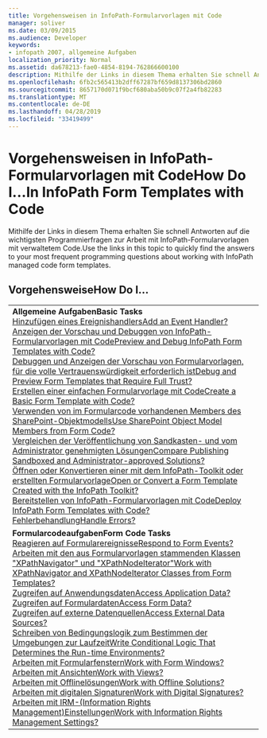 ```yaml
---
title: Vorgehensweisen in InfoPath-Formularvorlagen mit Code
manager: soliver
ms.date: 03/09/2015
ms.audience: Developer
keywords:
- infopath 2007, allgemeine Aufgaben
localization_priority: Normal
ms.assetid: da678213-fae0-4854-8194-762866600100
description: Mithilfe der Links in diesem Thema erhalten Sie schnell Antworten auf die wichtigsten Programmierfragen zur Arbeit mit InfoPath-Formularvorlagen mit verwaltetem Code.
ms.openlocfilehash: 6fb2c565413b2dff67287bf659d8137306bd2860
ms.sourcegitcommit: 8657170d071f9bcf680aba50b9c07f2a4fb82283
ms.translationtype: MT
ms.contentlocale: de-DE
ms.lasthandoff: 04/28/2019
ms.locfileid: "33419499"
---
```

# <a name="how-do-iin-infopath-form-templates-with-code"></a><span data-ttu-id="e25d6-104">Vorgehensweisen in InfoPath-Formularvorlagen mit Code</span><span class="sxs-lookup"><span data-stu-id="e25d6-104">How Do I...In InfoPath Form Templates with Code</span></span>

<span data-ttu-id="e25d6-105">Mithilfe der Links in diesem Thema erhalten Sie schnell Antworten auf die wichtigsten Programmierfragen zur Arbeit mit InfoPath-Formularvorlagen mit verwaltetem Code.</span><span class="sxs-lookup"><span data-stu-id="e25d6-105">Use the links in this topic to quickly find the answers to your most frequent programming questions about working with InfoPath managed code form templates.</span></span>
  
## <a name="how-do-i"></a><span data-ttu-id="e25d6-106">Vorgehensweise</span><span class="sxs-lookup"><span data-stu-id="e25d6-106">How Do I…</span></span>

||
|:-----|
|<span data-ttu-id="e25d6-107">**Allgemeine Aufgaben**</span><span class="sxs-lookup"><span data-stu-id="e25d6-107">**Basic Tasks**</span></span> <br/> [<span data-ttu-id="e25d6-108">Hinzufügen eines Ereignishandlers</span><span class="sxs-lookup"><span data-stu-id="e25d6-108">Add an Event Handler?</span></span>](how-to-add-an-event-handler.md) <br/> [<span data-ttu-id="e25d6-109">Anzeigen der Vorschau und Debuggen von InfoPath-Formularvorlagen mit Code</span><span class="sxs-lookup"><span data-stu-id="e25d6-109">Preview and Debug InfoPath Form Templates with Code?</span></span>](how-to-preview-and-debug-infopath-form-templates-with-code.md) <br/> [<span data-ttu-id="e25d6-110">Debuggen und Anzeigen der Vorschau von Formularvorlagen, für die volle Vertrauenswürdigkeit erforderlich ist</span><span class="sxs-lookup"><span data-stu-id="e25d6-110">Debug and Preview Form Templates that Require Full Trust?</span></span>](how-to-preview-and-debug-form-templates-that-require-full-trust.md) <br/> [<span data-ttu-id="e25d6-111">Erstellen einer einfachen Formularvorlage mit Code</span><span class="sxs-lookup"><span data-stu-id="e25d6-111">Create a Basic Form Template with Code?</span></span>](walkthrough-creating-a-basic-form-template-with-code.md) <br/> [<span data-ttu-id="e25d6-112">Verwenden von im Formularcode vorhandenen Members des SharePoint-Objektmodells</span><span class="sxs-lookup"><span data-stu-id="e25d6-112">Use SharePoint Object Model Members from Form Code?</span></span>](how-to-use-sharepoint-object-model-members.md) <br/> [<span data-ttu-id="e25d6-113">Vergleichen der Veröffentlichung von Sandkasten- und vom Administrator genehmigten Lösungen</span><span class="sxs-lookup"><span data-stu-id="e25d6-113">Compare Publishing Sandboxed and Administrator-approved Solutions?</span></span>](publishing-forms-with-code.md) <br/> [<span data-ttu-id="e25d6-114">Öffnen oder Konvertieren einer mit dem InfoPath-Toolkit oder erstellten Formularvorlage</span><span class="sxs-lookup"><span data-stu-id="e25d6-114">Open or Convert a Form Template Created with the InfoPath Toolkit?</span></span>](how-to-open-or-convert-a-form-template-created-with-the-infopath-toolkit.md) <br/> [<span data-ttu-id="e25d6-115">Bereitstellen von InfoPath-Formularvorlagen mit Code</span><span class="sxs-lookup"><span data-stu-id="e25d6-115">Deploy InfoPath Form Templates with Code?</span></span>](how-to-deploy-infopath-form-templates-with-code.md) <br/> [<span data-ttu-id="e25d6-116">Fehlerbehandlung</span><span class="sxs-lookup"><span data-stu-id="e25d6-116">Handle Errors?</span></span>](how-to-handle-errors.md) <br/> |
|<span data-ttu-id="e25d6-117">**Formularcodeaufgaben**</span><span class="sxs-lookup"><span data-stu-id="e25d6-117">**Form Code Tasks**</span></span> <br/> [<span data-ttu-id="e25d6-118">Reagieren auf Formularereignisse</span><span class="sxs-lookup"><span data-stu-id="e25d6-118">Respond to Form Events?</span></span>](how-to-respond-to-form-events.md) <br/> [<span data-ttu-id="e25d6-119">Arbeiten mit den aus Formularvorlagen stammenden Klassen "XPathNavigator" und "XPathNodeIterator"</span><span class="sxs-lookup"><span data-stu-id="e25d6-119">Work with XPathNavigator and XPathNodeIterator Classes from Form Templates?</span></span>](how-to-work-with-the-xpathnavigator-and-xpathnodeiterator-classes.md) <br/> [<span data-ttu-id="e25d6-120">Zugreifen auf Anwendungsdaten</span><span class="sxs-lookup"><span data-stu-id="e25d6-120">Access Application Data?</span></span>](how-to-access-application-data.md) <br/> [<span data-ttu-id="e25d6-121">Zugreifen auf Formulardaten</span><span class="sxs-lookup"><span data-stu-id="e25d6-121">Access Form Data?</span></span>](how-to-access-form-data.md) <br/> [<span data-ttu-id="e25d6-122">Zugreifen auf externe Datenquellen</span><span class="sxs-lookup"><span data-stu-id="e25d6-122">Access External Data Sources?</span></span>](how-to-access-external-data-sources.md) <br/> [<span data-ttu-id="e25d6-123">Schreiben von Bedingungslogik zum Bestimmen der Umgebungen zur Laufzeit</span><span class="sxs-lookup"><span data-stu-id="e25d6-123">Write Conditional Logic That Determines the Run-time Environments?</span></span>](how-to-write-conditional-logic-that-determines-the-run-time-environment.md) <br/> [<span data-ttu-id="e25d6-124">Arbeiten mit Formularfenstern</span><span class="sxs-lookup"><span data-stu-id="e25d6-124">Work with Form Windows?</span></span>](how-to-work-with-form-windows.md) <br/> [<span data-ttu-id="e25d6-125">Arbeiten mit Ansichten</span><span class="sxs-lookup"><span data-stu-id="e25d6-125">Work with Views?</span></span>](how-to-work-with-views.md) <br/> [<span data-ttu-id="e25d6-126">Arbeiten mit Offlinelösungen</span><span class="sxs-lookup"><span data-stu-id="e25d6-126">Work with Offline Solutions?</span></span>](how-to-work-with-offline-solutions.md) <br/> [<span data-ttu-id="e25d6-127">Arbeiten mit digitalen Signaturen</span><span class="sxs-lookup"><span data-stu-id="e25d6-127">Work with Digital Signatures?</span></span>](how-to-work-with-digital-signatures.md) <br/> [<span data-ttu-id="e25d6-128">Arbeiten mit IRM-(Information Rights Management)Einstellungen</span><span class="sxs-lookup"><span data-stu-id="e25d6-128">Work with Information Rights Management Settings?</span></span>](how-to-work-with-information-rights-management-settings.md) <br/> |
   

